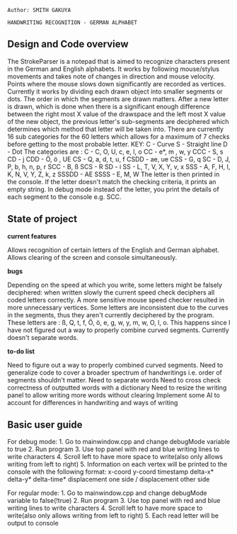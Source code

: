 	Author: SMITH GAKUYA 

	HANDWRITING RECOGNITION - GERMAN ALPHABET

Design and Code overview
--
The StrokeParser is a notepad that is aimed to recognize characters present in the German and
English alphabets.
It works by following mouse/stylus movements and takes note of changes in direction and mouse velocity.
Points where the mouse slows down significantly are recorded as vertices.
Currently it works by dividing each drawn object into smaller segments or dots. The order in which the
segments are drawn matters. After a new letter is drawn, which is done when there is a significant enough
difference between the right most X value of the drawspace and the left most X value of the new object, the 
previous letter's sub-segments are deciphered which determines which method that letter will be taken into.
There are currently 16 sub categories for the 60 letters which allows for a maximum of 7 checks before getting
to the most probable letter. 
KEY:
	C - Curve
	S - Straight line
	D - Dot
The categories are :
    C - C, O, U, c, e, l, o
    CC - e*, m , w, y
    CCC - S, s
    CD - j
    CDD - Ö, ö , UE
    CS - Q, a, d, t, u, f
    CSDD - ae, ue
    CSS - G, q
    SC - D, J, P, b, h, n, p, r
    SCC - B, ß
    SCS - R
    SD - i
    SS - L, T, V, X, Y, v, x
    SSS - A, F, H, I, K, N, V, Y, Z, k, z
    SSSDD - AE
    SSSS - E, M, W
The letter is then printed in the console. If the letter doesn't match the checking criteria, it prints an empty string.
In debug mode instead of the letter, you print the details of each segment to the console e.g. SCC.

State of project
--
__current features__

Allows recognition of certain letters of the English and German alphabet.
Allows clearing of the screen and console simultaneously.

__bugs__

Depending on the speed at which you write, some letters might be falsely deciphered: when written slowly the current speed 
	check deciphers all coded letters correctly. A more sensitive mouse speed checker resulted in more unnecessary vertices.
Some letters are inconsistent due to the curves in the segments, thus they aren't currently deciphered by the program.
	These letters are : ß, Q, t, f, Ö, ö, e, g, w, y, m, w, O, l, o.
	This happens since I have not figured out a way to properly combine curved segments.
Currently doesn't separate words.

__to-do list__

Need to figure out a way to properly combined curved segments.
Need to generalize code to cover a broader spectrum of handwritings i.e. order of segments shouldn't matter.
Need to separate words
Need to cross check correctness of outputted words with a dictionary
Need to resize the writing panel to allow writing more words without clearing
Implement some AI to account for differences in handwriting and ways of writing

Basic user guide
--
For debug mode: 
	1. Go to mainwindow.cpp and change debugMode variable to true
	2. Run program
	3. Use top panel with red and blue writing lines to write characters
	4. Scroll left to have more space to write(also only allows writing from left to right)
	5. Information on each vertex will be printed to the console with the following format:
		x-coord y-coord timestamp delta-x* delta-y* delta-time*
		displacement one side / displacement other side

For regular mode:
	1. Go to mainwindow.cpp and change debugMode variable to false(!true)
	2. Run program
	3. Use top panel with red and blue writing lines to write characters
	4. Scroll left to have more space to write(also only allows writing from left to right)
	5. Each read letter will be output to console

